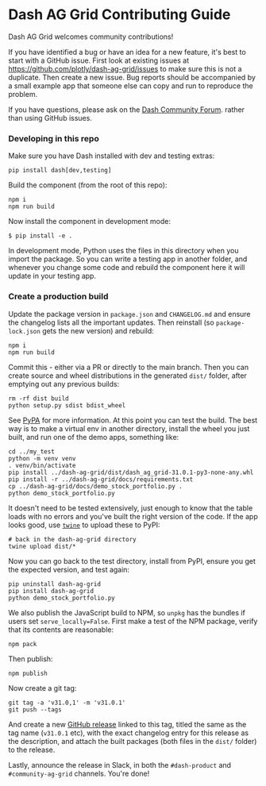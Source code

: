 
# Dash AG Grid Contributing Guide

Dash AG Grid welcomes community contributions!

If you have identified a bug or have an idea for a new feature, it's best to start with a GitHub issue. First look at existing issues at https://github.com/plotly/dash-ag-grid/issues to make sure this is not a duplicate. Then create a new issue. Bug reports should be accompanied by a small example app that someone else can copy and run to reproduce the problem.

If you have questions, please ask on the [Dash Community Forum](https://community.plotly.com/). rather than using GitHub issues.


### Developing in this repo

Make sure you have Dash installed with dev and testing extras:
```
pip install dash[dev,testing]
```
Build the component (from the root of this repo):
```
npm i
npm run build
```
Now install the component in development mode:
```
$ pip install -e .
```
In development mode, Python uses the files in this directory when you import the package. So you can write a testing app in another folder, and whenever you change some code and rebuild the component here it will update in your testing app.

### Create a production build

Update the package version in `package.json` and `CHANGELOG.md` and ensure the changelog lists all the important updates. Then reinstall (so `package-lock.json` gets the new version) and rebuild:
```
npm i
npm run build
```

Commit this - either via a PR or directly to the main branch. Then you can create source and wheel distributions in the generated `dist/` folder, after emptying out any previous builds:
```
rm -rf dist build
python setup.py sdist bdist_wheel
```
See [PyPA](https://packaging.python.org/guides/distributing-packages-using-setuptools/#packaging-your-project)
for more information. At this point you can test the build. The best way is to make a virtual env in another directory, install the wheel you just built, and run one of the demo apps, something like:
```
cd ../my_test
python -m venv venv
. venv/bin/activate
pip install ../dash-ag-grid/dist/dash_ag_grid-31.0.1-py3-none-any.whl
pip install -r ../dash-ag-grid/docs/requirements.txt
cp ../dash-ag-grid/docs/demo_stock_portfolio.py .
python demo_stock_portfolio.py
```
It doesn't need to be tested extensively, just enough to know that the table loads with no errors and you've built the right version of the code. If the app looks good, use [`twine`](https://pypi.org/project/twine/) to upload these to PyPI:
```
# back in the dash-ag-grid directory
twine upload dist/*
```
Now you can go back to the test directory, install from PyPI, ensure you get the expected version, and test again:
```
pip uninstall dash-ag-grid
pip install dash-ag-grid
python demo_stock_portfolio.py
```

We also publish the JavaScript build to NPM, so `unpkg` has the bundles if users set `serve_locally=False`. First make a test of the NPM package, verify that its contents are reasonable:
```
npm pack
```
Then publish:
```
npm publish
```
Now create a git tag:
```
git tag -a 'v31.0,1' -m 'v31.0.1'
git push --tags
```
And create a new [GitHub release](https://github.com/plotly/dash-ag-grid/releases) linked to this tag, titled the same as the tag name (`v31.0.1` etc), with the exact changelog entry for this release as the description, and attach the built packages (both files in the `dist/` folder) to the release.

Lastly, announce the release in Slack, in both the `#dash-product` and `#community-ag-grid` channels. You're done!

